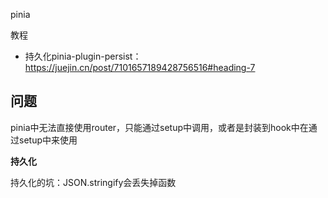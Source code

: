 pinia

教程

- 持久化pinia-plugin-persist：https://juejin.cn/post/7101657189428756516#heading-7

## 问题

pinia中无法直接使用router，只能通过setup中调用，或者是封装到hook中在通过setup中来使用

**持久化**

持久化的坑：JSON.stringify会丢失掉函数
